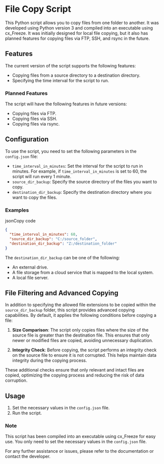 
# File Copy Script

This Python script allows you to copy files from one folder to another. It was developed using Python version 3 and compiled into an executable using cx_Freeze. It was initially designed for local file copying, but it also has planned features for copying files via FTP, SSH, and rsync in the future.

## Features

The current version of the script supports the following features:

-   Copying files from a source directory to a destination directory.
-   Specifying the time interval for the script to run.

### Planned Features

The script will have the following features in future versions:

-   Copying files via FTP.
-   Copying files via SSH.
-   Copying files via rsync.

## Configuration

To use the script, you need to set the following parameters in the `config.json` file:

-   `time_interval_in_minutes`: Set the interval for the script to run in minutes. For example, if `time_interval_in_minutes` is set to 60, the script will run every 1 minute.
-   `source_dir_backup`: Specify the source directory of the files you want to copy.
-   `destination_dir_backup`: Specify the destination directory where you want to copy the files.

### Examples

jsonCopy code

```json
{
  "time_interval_in_minutes": 60,
  "source_dir_backup": "C:/source_folder",
  "destination_dir_backup": "Z:/destination_folder"
}
``` 

The `destination_dir_backup` can be one of the following:

-   An external drive.
-   A file storage from a cloud service that is mapped to the local system.
-   A local file server.

## File Filtering and Advanced Copying

In addition to specifying the allowed file extensions to be copied within the `source_dir_backup` folder, this script provides advanced copying capabilities. By default, it applies the following conditions before copying a file:

1.  **Size Comparison**: The script only copies files where the size of the source file is greater than the destination file. This ensures that only newer or modified files are copied, avoiding unnecessary duplication.
    
2.  **Integrity Check**: Before copying, the script performs an integrity check on the source file to ensure it is not corrupted. This helps maintain data integrity during the copying process.
    

These additional checks ensure that only relevant and intact files are copied, optimizing the copying process and reducing the risk of data corruption.

## Usage

1.  Set the necessary values in the `config.json` file.
2.  Run the script.

### Note

This script has been compiled into an executable using cx_Freeze for easy use. You only need to set the necessary values in the `config.json` file.

For any further assistance or issues, please refer to the documentation or contact the developer.
